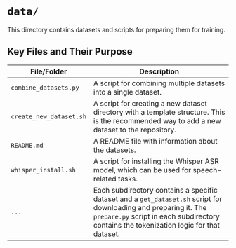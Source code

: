 # `data/`

This directory contains datasets and scripts for preparing them for training.

## Key Files and Their Purpose

| File/Folder | Description |
|---|---|
| `combine_datasets.py` | A script for combining multiple datasets into a single dataset. |
| `create_new_dataset.sh` | A script for creating a new dataset directory with a template structure. This is the recommended way to add a new dataset to the repository. |
| `README.md` | A README file with information about the datasets. |
| `whisper_install.sh` | A script for installing the Whisper ASR model, which can be used for speech-related tasks. |
| `...` | Each subdirectory contains a specific dataset and a `get_dataset.sh` script for downloading and preparing it. The `prepare.py` script in each subdirectory contains the tokenization logic for that dataset. |